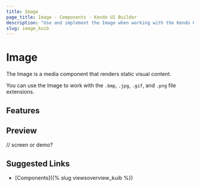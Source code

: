 ```yaml
---
title: Image
page_title: Image - Components - Kendo UI Builder
description: "Use and implement the Image when working with the Kendo UI Builder tool for creating and managing Angular and AngularJS-based web applications."
slug: image_kuib
---
```


# Image

The Image is a media component that renders static visual content.

You can use the Image to work with the `.bmp`, `.jpg`, `.gif`, and `.png` file extensions.

## Features


## Preview

// screen or demo?

## Suggested Links

* [Components]({% slug viewsoverview_kuib %})
